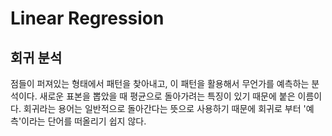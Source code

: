 Linear Regression
=================

## 회귀 분석
점들이 퍼져있는 형태에서 패턴을 찾아내고, 이 패턴을 활용해서 무언가를 예측하는 분석이다. 새로운 표본을 뽑았을 때 평균으로 돌아가려는 특징이 있기 때문에 붙은 이름이다. 회귀라는 용어는 일반적으로 돌아간다는 뜻으로 사용하기 때문에 회귀로 부터 '예측'이라는 단어를 떠올리기 쉽지 않다.
